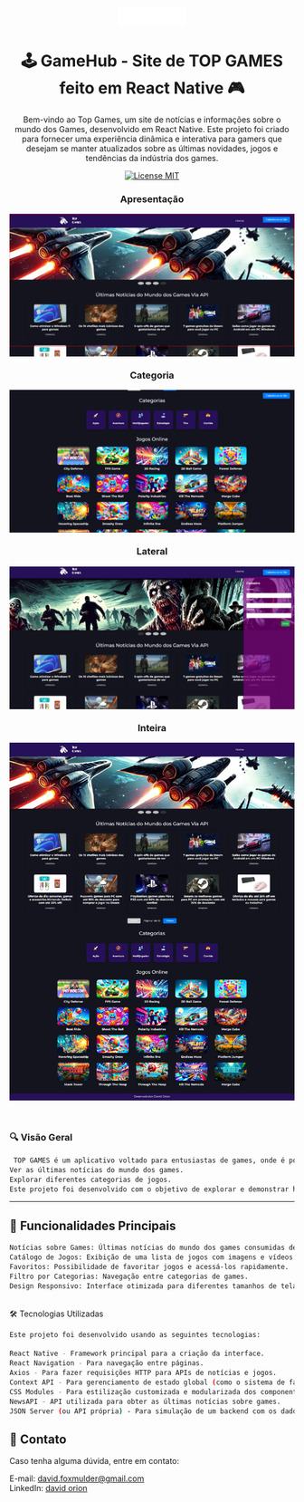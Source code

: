 <h1 align="center">
<br>
  <img src="img/logo_game.png"  width="120">
<br>
<br>
🕹️ GameHub - Site de TOP GAMES feito em React Native 🎮
</h1>

<p align="center">
Bem-vindo ao Top Games, um site de notícias e informações sobre o mundo dos Games, desenvolvido em React Native. Este projeto foi criado para fornecer uma experiência dinâmica e interativa para gamers que desejam se manter atualizados sobre as últimas novidades, jogos e tendências da indústria dos games.</p>

<p align="center">
  <a href="#">
    <img src="https://img.shields.io/badge/License-MIT-blue.svg" alt="License MIT">
  </a>
</p>

<div align="center">

### Apresentação

<img src="img/capa.png" alt="web" align="center" width="525"><br>

### Categoria


  <img src="img/categoria.png" alt="web" align="center" width="525"><br>

  ### Lateral

  <img src="img/lateral.png" alt="web" align="center" width="525"><br>

   ### Inteira

  <img src="img/inteira.png" alt="web" align="center" width="525"><br>
  
  <br> 

</div>

 
 ### 🔍 Visão Geral
```sh
 TOP GAMES é um aplicativo voltado para entusiastas de games, onde é possível:
Ver as últimas notícias do mundo dos games.
Explorar diferentes categorias de jogos.
Este projeto foi desenvolvido com o objetivo de explorar e demonstrar habilidades com React Native, integrando-se a APIs externas e criando uma interface amigável para dispositivos móveis. 

```


<hr />

## 🚀 Funcionalidades Principais

```sh
Notícias sobre Games: Últimas notícias do mundo dos games consumidas de APIs externas (ex: NewsAPI).
Catálogo de Jogos: Exibição de uma lista de jogos com imagens e vídeos.
Favoritos: Possibilidade de favoritar jogos e acessá-los rapidamente.
Filtro por Categorias: Navegação entre categorias de games.
Design Responsivo: Interface otimizada para diferentes tamanhos de tela.
 
```

🛠️ Tecnologias Utilizadas
```sh
Este projeto foi desenvolvido usando as seguintes tecnologias:

React Native - Framework principal para a criação da interface.
React Navigation - Para navegação entre páginas.
Axios - Para fazer requisições HTTP para APIs de notícias e jogos.
Context API - Para gerenciamento de estado global (como o sistema de favoritos e categorias).
CSS Modules - Para estilização customizada e modularizada dos componentes.
NewsAPI - API utilizada para obter as últimas notícias sobre games.
JSON Server (ou API própria) - Para simulação de um backend com os dados de jogos.
```

## 📧 Contato

Caso tenha alguma dúvida, entre em contato:

E-mail: david.foxmulder@gmail.com<br>
LinkedIn: [david orion](https://www.linkedin.com/in/davidmuldersilva/)





